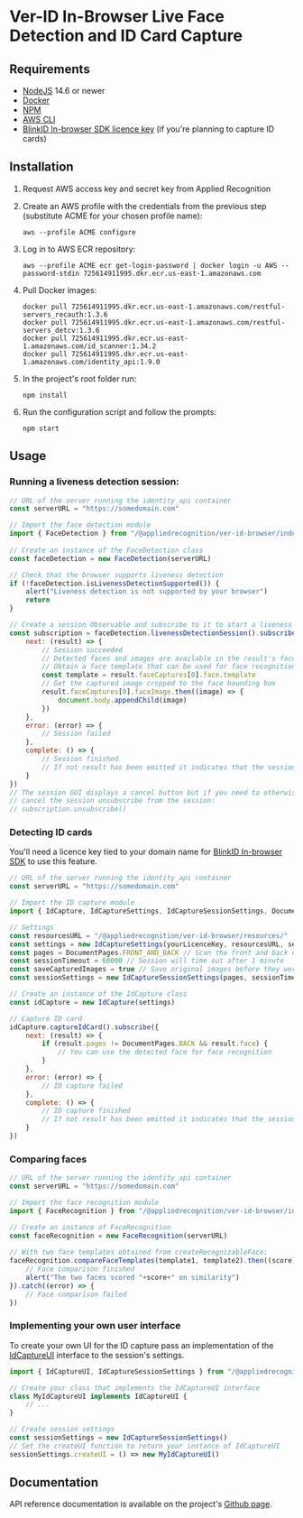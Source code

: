 # Ver-ID In-Browser Live Face Detection and ID Card Capture



## Requirements
- [NodeJS](https://nodejs.org) 14.6 or newer
- [Docker](https://docker.com)
- [NPM](https://npmjs.com)
- [AWS CLI](https://aws.amazon.com/cli)
- [BlinkID In-browser SDK licence key](https://microblink.com/products/blinkid/in-browser-sdk) (if you're planning to capture ID cards)

## Installation

1. Request AWS access key and secret key from Applied Recognition
2. Create an AWS profile with the credentials from the previous step (substitute ACME for your chosen profile name):

    ```
    aws --profile ACME configure
    ```
1. Log in to AWS ECR repository:

    ```
    aws --profile ACME ecr get-login-password | docker login -u AWS --password-stdin 725614911995.dkr.ecr.us-east-1.amazonaws.com
    ```
1. Pull Docker images:

    ```
    docker pull 725614911995.dkr.ecr.us-east-1.amazonaws.com/restful-servers_recauth:1.3.6
    docker pull 725614911995.dkr.ecr.us-east-1.amazonaws.com/restful-servers_detcv:1.3.6
    docker pull 725614911995.dkr.ecr.us-east-1.amazonaws.com/id_scanner:1.34.2
    docker pull 725614911995.dkr.ecr.us-east-1.amazonaws.com/identity_api:1.9.0
    ```
2. In the project's root folder run:
    
    ```
    npm install
    ```
3. Run the configuration script and follow the prompts:

    ```
    npm start
    ```

## Usage

### Running a liveness detection session:

```javascript
// URL of the server running the identity_api container
const serverURL = "https://somedomain.com"

// Import the face detection module
import { FaceDetection } from "/@appliedrecognition/ver-id-browser/index.js"
    
// Create an instance of the FaceDetection class
const faceDetection = new FaceDetection(serverURL)

// Check that the browser supports liveness detection
if (!faceDetection.isLivenessDetectionSupported()) {
    alert("Liveness detection is not supported by your browser")
    return
}

// Create a session Observable and subscribe to it to start a liveness detection session
const subscription = faceDetection.livenessDetectionSession().subscribe({
    next: (result) => {
        // Session succeeded
        // Detected faces and images are available in the result's faceCaptures array
        // Obtain a face template that can be used for face recognition
        const template = result.faceCaptures[0].face.template
        // Get the captured image cropped to the face bounding box
        result.faceCaptures[0].faceImage.then((image) => {
            document.body.appendChild(image)
        })
    },
    error: (error) => {
        // Session failed
    },
    complete: () => {
        // Session finished
        // If not result has been emitted it indicates that the session was cancelled
    }
})
// The session GUI displays a cancel button but if you need to otherwise 
// cancel the session unsubscribe from the session:
// subscription.unsubscribe()
```

### Detecting ID cards

You'll need a licence key tied to your domain name for [BlinkID In-browser SDK](https://microblink.com/products/blinkid/in-browser-sdk) to use this feature.

```javascript
// URL of the server running the identity_api container
const serverURL = "https://somedomain.com"

// Import the ID capture module
import { IdCapture, IdCaptureSettings, IdCaptureSessionSettings, DocumentPages } from "/@appliedrecognition/ver-id-browser/index.js"

// Settings
const resourcesURL = "/@appliedrecognition/ver-id-browser/resources/"
const settings = new IdCaptureSettings(yourLicenceKey, resourcesURL, serverURL)
const pages = DocumentPages.FRONT_AND_BACK // Scan the front and back of an ID
const sessionTimeout = 60000 // Session will time out after 1 minute
const saveCapturedImages = true // Save original images before they were cropped and deskewed
const sessionSettings = new IdCaptureSessionSettings(pages, sessionTimeout, saveCapturedImages)

// Create an instance of the IdCapture class
const idCapture = new IdCapture(settings)

// Capture ID card
idCapture.captureIdCard().subscribe({
    next: (result) => {
        if (result.pages != DocumentPages.BACK && result.face) {
            // You can use the detected face for face recognition
        }
    },
    error: (error) => {
        // ID capture failed
    },
    complete: () => {
        // ID capture finished
        // If not result has been emitted it indicates that the session was cancelled
    }
})

```

### Comparing faces

```javascript
// URL of the server running the identity_api container
const serverURL = "https://somedomain.com"

// Import the face recognition module
import { FaceRecognition } from "/@appliedrecognition/ver-id-browser/index.js"

// Create an instance of FaceRecognition
const faceRecognition = new FaceRecognition(serverURL)
    
// With two face templates obtained from createRecognizableFace:
faceRecognition.compareFaceTemplates(template1, template2).then((score) => {
    // Face comparison finished
    alert("The two faces scored "+score+" on similarity")
}).catch((error) => {
    // Face comparison failed
})
```

### Implementing your own user interface
To create your own UI for the ID capture pass an implementation of the [IdCaptureUI](https://appliedrecognition.github.io/Ver-ID-Browser/interfaces/idcaptureui.html) interface to the session's settings.

```javascript
import { IdCaptureUI, IdCaptureSessionSettings } from "/@appliedrecognition/ver-id-browser/index.js"

// Create your class that implements the IdCaptureUI interface
class MyIdCaptureUI implements IdCaptureUI {
    // ...
}

// Create session settings
const sessionSettings = new IdCaptureSessionSettings()
// Set the createUI function to return your instance of IdCaptureUI
sessionSettings.createUI = () => new MyIdCaptureUI()
```

## Documentation
API reference documentation is available on the project's [Github page](https://appliedrecognition.github.io/Ver-ID-Browser/).


